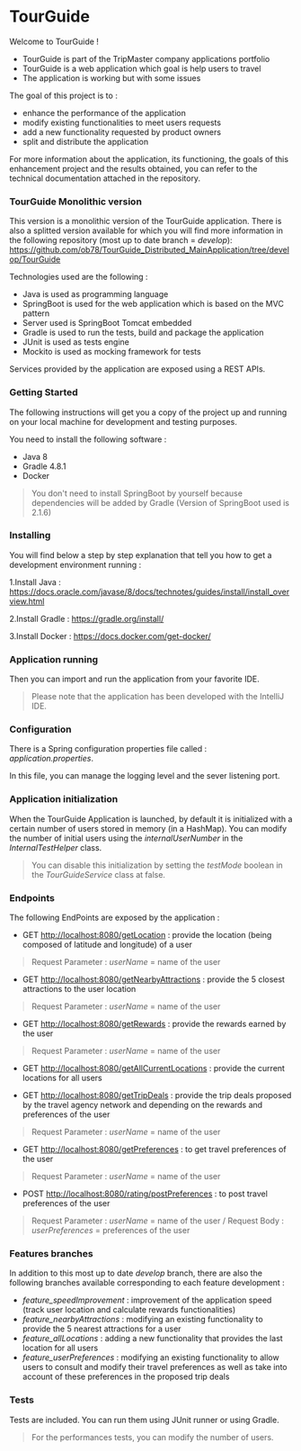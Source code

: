 # TourGuide
Welcome to TourGuide !

- TourGuide is part of the TripMaster company applications portfolio
- TourGuide is a web application which goal is help users to travel
- The application is working but with some issues

The goal of this project is to : 
- enhance the performance of the application
- modify existing functionalities to meet users requests
- add a new functionality requested by product owners
- split and distribute the application 

For more information about the application, its functioning, the goals of this enhancement project and the results obtained, you can refer to the technical documentation attached in the repository.

### TourGuide Monolithic version

This version is a monolithic version of the TourGuide application. There is also a splitted version available for which you will find more information in the following repository (most up to date branch = *develop*):
<https://github.com/ob78/TourGuide_Distributed_MainApplication/tree/develop/TourGuide>

Technologies used are the following :
- Java is used as programming language
- SpringBoot is used for the web application which is based on the MVC pattern
- Server used is SpringBoot Tomcat embedded
- Gradle is used to run the tests, build and package the application
- JUnit is used as tests engine
- Mockito is used as mocking framework for tests

Services provided by the application are exposed using a REST APIs.

### Getting Started

The following instructions will get you a copy of the project up and running on your local machine for development and testing purposes.

You need to install the following software :

- Java 8
- Gradle 4.8.1
- Docker
>You don't need to install SpringBoot by yourself because dependencies will be added by Gradle (Version of SpringBoot used is 2.1.6)

### Installing

You will find below a step by step explanation that tell you how to get a development environment running :

1.Install Java :
<https://docs.oracle.com/javase/8/docs/technotes/guides/install/install_overview.html>

2.Install Gradle :
<https://gradle.org/install/>

3.Install Docker :
<https://docs.docker.com/get-docker/>

### Application running

Then you can import and run the application from your favorite IDE.

>Please note that the application has been developed with the IntelliJ IDE.

### Configuration

There is a Spring configuration properties file called : *application.properties*.

In this file, you can manage the logging level and the sever listening port.

### Application initialization

When the TourGuide Application is launched, by default it is initialized with a certain number of users stored in memory (in a HashMap).
You can modify the number of initial users using the *internalUserNumber* in the *InternalTestHelper* class.

>You can disable this initialization by setting the *testMode* boolean in the *TourGuideService* class at false. 

### Endpoints

The following EndPoints are exposed by the application :

- GET  <http://localhost:8080/getLocation> : provide the location (being composed of latitude and longitude) of a user
>Request Parameter : *userName* = name of the user 

- GET  <http://localhost:8080/getNearbyAttractions> : provide the 5 closest attractions to the user location
>Request Parameter : *userName* = name of the user 

- GET  <http://localhost:8080/getRewards> : provide the rewards earned by the user
>Request Parameter : *userName* = name of the user 

- GET  <http://localhost:8080/getAllCurrentLocations> : provide the current locations for all users

- GET  <http://localhost:8080/getTripDeals> : provide the trip deals proposed by the travel agency network and depending on the rewards and preferences of the user
>Request Parameter : *userName* = name of the user 

- GET  <http://localhost:8080/getPreferences> : to get travel preferences of the user
>Request Parameter : *userName* = name of the user 

- POST <http://localhost:8080/rating/postPreferences> : to post travel preferences of the user
>Request Parameter : *userName* = name of the user 
> / Request Body : *userPreferences* = preferences of the user

### Features branches

In addition to this most up to date *develop* branch, there are also the following branches available corresponding to each feature development :
- *feature_speedImprovement* : improvement of the application speed (track user location and calculate rewards functionalities)
- *feature_nearbyAttractions* : modifying an existing functionality to provide the 5 nearest attractions for a user
- *feature_allLocations* : adding a new functionality that provides the last location for all users
- *feature_userPreferences* : modifying an existing functionality to allow users to consult and modify their travel preferences as well as take into account of these preferences in the proposed trip deals

### Tests

Tests are included. You can run them using JUnit runner or using Gradle.

>For the performances tests, you can modify the number of users.

